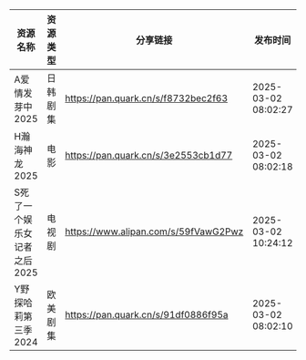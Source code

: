| 资源名称             | 资源类型 | 分享链接                                 | 发布时间                |
| ---------------- | ---- | ------------------------------------ | ------------------- |
| A爱情发芽中2025       | 日韩剧集 | https://pan.quark.cn/s/f8732bec2f63  | 2025-03-02 08:02:27 |
| H瀚海神龙2025        | 电影   | https://pan.quark.cn/s/3e2553cb1d77  | 2025-03-02 08:02:18 |
| S死了一个娱乐女记者之后2025 | 电视剧  | https://www.alipan.com/s/59fVawG2Pwz | 2025-03-02 10:24:12 |
| Y野探哈莉第三季2024     | 欧美剧集 | https://pan.quark.cn/s/91df0886f95a  | 2025-03-02 08:02:10 |
